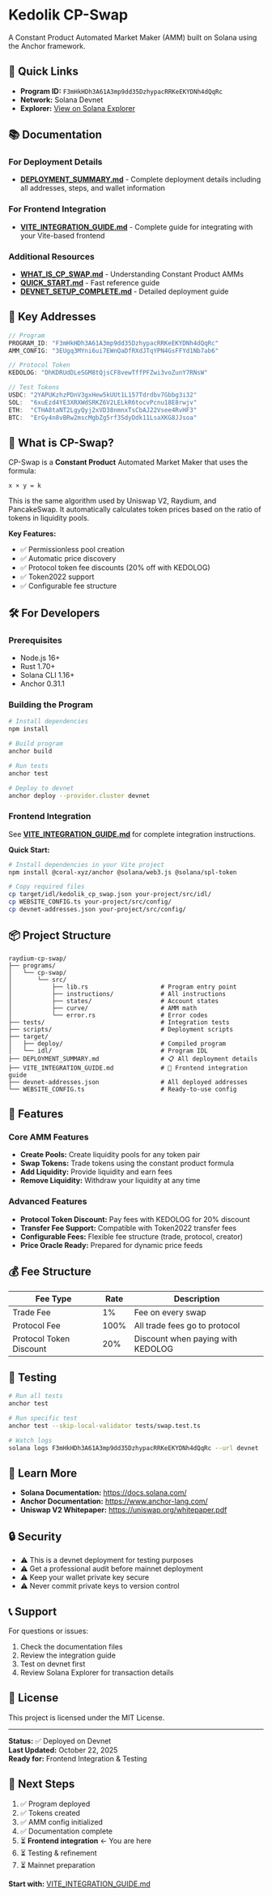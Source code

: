 # Kedolik CP-Swap

A Constant Product Automated Market Maker (AMM) built on Solana using the Anchor framework.

## 🚀 Quick Links

- **Program ID:** `F3mHkHDh3A61A3mp9dd35DzhypacRRKeEKYDNh4dQqRc`
- **Network:** Solana Devnet
- **Explorer:** [View on Solana Explorer](https://explorer.solana.com/address/F3mHkHDh3A61A3mp9dd35DzhypacRRKeEKYDNh4dQqRc?cluster=devnet)

## 📚 Documentation

### For Deployment Details
- **[DEPLOYMENT_SUMMARY.md](./DEPLOYMENT_SUMMARY.md)** - Complete deployment details including all addresses, steps, and wallet information

### For Frontend Integration
- **[VITE_INTEGRATION_GUIDE.md](./VITE_INTEGRATION_GUIDE.md)** - Complete guide for integrating with your Vite-based frontend

### Additional Resources
- **[WHAT_IS_CP_SWAP.md](./WHAT_IS_CP_SWAP.md)** - Understanding Constant Product AMMs
- **[QUICK_START.md](./QUICK_START.md)** - Fast reference guide
- **[DEVNET_SETUP_COMPLETE.md](./DEVNET_SETUP_COMPLETE.md)** - Detailed deployment guide

## 🔑 Key Addresses

```typescript
// Program
PROGRAM_ID: "F3mHkHDh3A61A3mp9dd35DzhypacRRKeEKYDNh4dQqRc"
AMM_CONFIG: "3EUgq3MYni6ui7EWnQaDfRXdJTqYPN4GsFFYd1Nb7ab6"

// Protocol Token
KEDOLOG: "DhKDRUdDLeSGM8tQjsCF8vewTffPFZwi3voZunY7RNsW"

// Test Tokens
USDC: "2YAPUKzhzPDnV3gxHew5kUUt1L157Tdrdbv7Gbbg3i32"
SOL:  "6xuEzd4YE3XRXWdSRKZ6V2LELkR6tocvPcnu18E8rwjv"
ETH:  "CTHA8taNT2LgyQyj2xVD38nmnxTsCbAJ22Vsee4RvHF3"
BTC:  "ErGy4n8vBRw2mscMgbZg5rf3SdyDdk11LsaXKG8JJsoa"
```

## 🎯 What is CP-Swap?

CP-Swap is a **Constant Product** Automated Market Maker that uses the formula:

```
x × y = k
```

This is the same algorithm used by Uniswap V2, Raydium, and PancakeSwap. It automatically calculates token prices based on the ratio of tokens in liquidity pools.

**Key Features:**
- ✅ Permissionless pool creation
- ✅ Automatic price discovery
- ✅ Protocol token fee discounts (20% off with KEDOLOG)
- ✅ Token2022 support
- ✅ Configurable fee structure

## 🛠️ For Developers

### Prerequisites
- Node.js 16+
- Rust 1.70+
- Solana CLI 1.16+
- Anchor 0.31.1

### Building the Program

```bash
# Install dependencies
npm install

# Build program
anchor build

# Run tests
anchor test

# Deploy to devnet
anchor deploy --provider.cluster devnet
```

### Frontend Integration

See **[VITE_INTEGRATION_GUIDE.md](./VITE_INTEGRATION_GUIDE.md)** for complete integration instructions.

**Quick Start:**

```bash
# Install dependencies in your Vite project
npm install @coral-xyz/anchor @solana/web3.js @solana/spl-token

# Copy required files
cp target/idl/kedolik_cp_swap.json your-project/src/idl/
cp WEBSITE_CONFIG.ts your-project/src/config/
cp devnet-addresses.json your-project/src/config/
```

## 📦 Project Structure

```
raydium-cp-swap/
├── programs/
│   └── cp-swap/
│       └── src/
│           ├── lib.rs                    # Program entry point
│           ├── instructions/             # All instructions
│           ├── states/                   # Account states
│           ├── curve/                    # AMM math
│           └── error.rs                  # Error codes
├── tests/                                # Integration tests
├── scripts/                              # Deployment scripts
├── target/
│   ├── deploy/                           # Compiled program
│   └── idl/                              # Program IDL
├── DEPLOYMENT_SUMMARY.md                 # 📋 All deployment details
├── VITE_INTEGRATION_GUIDE.md             # 🚀 Frontend integration guide
├── devnet-addresses.json                 # All deployed addresses
└── WEBSITE_CONFIG.ts                     # Ready-to-use config
```

## 🎨 Features

### Core AMM Features
- **Create Pools:** Create liquidity pools for any token pair
- **Swap Tokens:** Trade tokens using the constant product formula
- **Add Liquidity:** Provide liquidity and earn fees
- **Remove Liquidity:** Withdraw your liquidity at any time

### Advanced Features
- **Protocol Token Discount:** Pay fees with KEDOLOG for 20% discount
- **Transfer Fee Support:** Compatible with Token2022 transfer fees
- **Configurable Fees:** Flexible fee structure (trade, protocol, creator)
- **Price Oracle Ready:** Prepared for dynamic price feeds

## 💰 Fee Structure

| Fee Type | Rate | Description |
|----------|------|-------------|
| Trade Fee | 1% | Fee on every swap |
| Protocol Fee | 100% | All trade fees go to protocol |
| Protocol Token Discount | 20% | Discount when paying with KEDOLOG |

## 🧪 Testing

```bash
# Run all tests
anchor test

# Run specific test
anchor test --skip-local-validator tests/swap.test.ts

# Watch logs
solana logs F3mHkHDh3A61A3mp9dd35DzhypacRRKeEKYDNh4dQqRc --url devnet
```

## 📖 Learn More

- **Solana Documentation:** https://docs.solana.com/
- **Anchor Documentation:** https://www.anchor-lang.com/
- **Uniswap V2 Whitepaper:** https://uniswap.org/whitepaper.pdf

## 🔒 Security

- ⚠️ This is a devnet deployment for testing purposes
- ⚠️ Get a professional audit before mainnet deployment
- ⚠️ Keep your wallet private key secure
- ⚠️ Never commit private keys to version control

## 📞 Support

For questions or issues:
1. Check the documentation files
2. Review the integration guide
3. Test on devnet first
4. Review Solana Explorer for transaction details

## 📝 License

This project is licensed under the MIT License.

---

**Status:** ✅ Deployed on Devnet  
**Last Updated:** October 22, 2025  
**Ready for:** Frontend Integration & Testing

## 🚀 Next Steps

1. ✅ Program deployed
2. ✅ Tokens created
3. ✅ AMM config initialized
4. ✅ Documentation complete
5. ⏳ **Frontend integration** ← You are here
6. ⏳ Testing & refinement
7. ⏳ Mainnet preparation

**Start with:** [VITE_INTEGRATION_GUIDE.md](./VITE_INTEGRATION_GUIDE.md)
